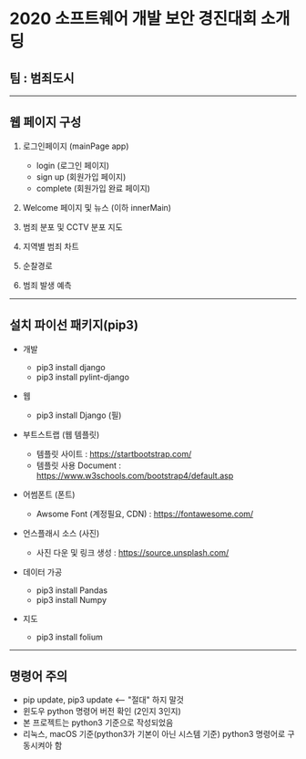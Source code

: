 # 2020 소프트웨어 개발 보안 경진대회 소개딩
## 팀 : 범죄도시
---

## 웹 페이지 구성

1. 로그인페이지 (mainPage app)
   - login (로그인 페이지)
   - sign up (회원가입 페이지)
   - complete (회원가입 완료 페이지)

2. Welcome 페이지 및 뉴스 (이하 innerMain)
  
3. 범죄 분포 및 CCTV 분포 지도

4. 지역별 범죄 차트

5. 순찰경로

6. 범죄 발생 예측

---

## 설치 파이선 패키지(pip3)

- 개발
  - pip3 install django
  - pip3 install pylint-django

- 웹

  - pip3 install Django (필)
<!-- pip3 install django-bootstrap4 -->

- 부트스트랩 (웹 템플릿)
  - 템플릿 사이트 : <a>https://startbootstrap.com/</a>
  - 템플릿 사용 Document : <a>https://www.w3schools.com/bootstrap4/default.asp</a>

- 어썸폰트 (폰트)
  - Awsome Font (계정필요, CDN) : <a>https://fontawesome.com/</a>

- 언스플래시 소스 (사진)
  - 사진 다운 및 링크 생성 : <a>https://source.unsplash.com/</a>
  
- 데이터 가공

  - pip3 install Pandas
  - pip3 install Numpy

- 지도

  - pip3 install folium

---

## 명령어 주의

- pip update, pip3 update <-- "절대" 하지 말것
- 윈도우 python 명령어 버전 확인 (2인지 3인지)
- 본 프로젝트는 python3 기준으로 작성되었음
- 리눅스, macOS 기준(python3가 기본이 아닌 시스템 기준) python3 명령어로 구동시켜아 함
